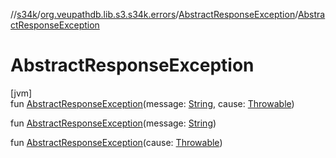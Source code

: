 //[s34k](../../../index.md)/[org.veupathdb.lib.s3.s34k.errors](../index.md)/[AbstractResponseException](index.md)/[AbstractResponseException](-abstract-response-exception.md)

# AbstractResponseException

[jvm]\
fun [AbstractResponseException](-abstract-response-exception.md)(message: [String](https://kotlinlang.org/api/latest/jvm/stdlib/kotlin/-string/index.html), cause: [Throwable](https://kotlinlang.org/api/latest/jvm/stdlib/kotlin/-throwable/index.html))

fun [AbstractResponseException](-abstract-response-exception.md)(message: [String](https://kotlinlang.org/api/latest/jvm/stdlib/kotlin/-string/index.html))

fun [AbstractResponseException](-abstract-response-exception.md)(cause: [Throwable](https://kotlinlang.org/api/latest/jvm/stdlib/kotlin/-throwable/index.html))
